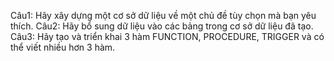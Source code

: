 Câu1: Hãy xây dựng một cơ sở dữ liệu về một chủ đề tùy chọn mà bạn yêu thích.
Câu2: Hãy bổ sung dữ liệu vào các bảng trong cơ sở dữ liệu đã tạo.
Câu3: Hãy tạo và triển khai 3 hàm FUNCTION, PROCEDURE, TRIGGER và có thể viết nhiều hơn 3 hàm.
